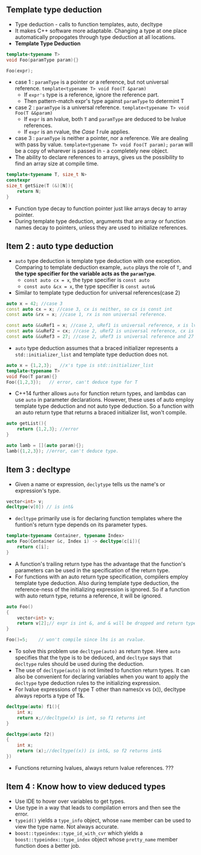 ## Template type deduction
* Type deduction - calls to function templates, auto, decltype
* It makes C++ software more adaptable. Changing a type at one place automatically propogates through type deduction at all locations.
* **Template Type Deduction**
```C++
template<typename T>
void Foo(paramType param){}

Foo(expr);
```
* case 1 : `paramType` is a pointer or a reference, but not universal reference. `template<typename T> void Foo(T &param)`
    *  If `expr's` type is a reference, ignore the reference part.
    *  Then pattern-match expr's type against `paramType` to determint T
*  case 2 : `paramType` is a universal reference.
`template<typename T> void Foo(T &&param)`
    * If `expr` is an lvalue, both `T` and `paramType` are deduced to  be lvalue references.
    * If `expr` is an rvalue, the *Case 1* rule applies.
* case 3 : `paramType` is neither a pointer, nor a reference. We are dealing with pass by value. `template<typename T> void Foo(T param);` `param` will be a copy of wharever is passed in - a completely new object.
* The ability to declare references to arrays, gives us the possibility to find an array size at compile time.
```c++
template<typename T, size_t N>
constexpr
size_t getSize(T (&)[N]){
    return N;
}
```
* Function type decay to function pointer just like arrays decay to array pointer.
* During template type deduction, arguments that are array or function names decay to pointers, unless they are used to initialize references.

## Item 2  : auto type deduction
* `auto` type deduction is template type deduction with one exception. Comparing to template deduction example, `auto` plays the role of `T`, and **the type specifier for the variable acts as the `paramType`**. 
  * `const auto cx = x`, the type specifier is `const auto`
  * `const auto &cx = x`, the type specifier is `const auto&`
* Similar to template type deduction for universal references(case 2)
```c++
auto x = 42; //case 3
const auto cx = x; //case 3, cx is neither, so cx is const int
const auto &rx = x; //case 1, rx is non universal reference.

const auto &&uRef1 = x; //case 2, uRef1 is universal reference, x is lvalue, so uRef1 is lavalue reference i.e. int&
const auto &&uRef2 = cx; //case 2, uRef2 is universal reference, cx is const int and lvalue, so uRef1 is const int&
const auto &&uRef3 = 27; //case 2, uRef3 is universal reference and 27 is rvalue, so case 1 applies, so uRef3 is rvalue reference i.e. int&&
```
* `auto` type deduction assumes that a braced initializer represents a `std::initializer_list` and template type deduction does not.
```C++
auto x = {1,2,3};   //x's type is std::initializer_list
template<typename T>
void Foo(T param){}
Foo({1,2,3});   // error, can't deduce type for T
```
* C++14 further allows `auto` for function return types, and lambdas can use `auto` in parameter declarations. However, these uses of auto employ template type deduction and not auto type deduction. So a function with an auto return type that returns a braced initializer list, won't compile.
```c++
auto getList(){
    return {1,2,3}; //error
}

auto lamb = [](auto param){};
lamb({1,2,3}); //error, can't deduce type.
```

## Item 3 : decltype
* Given a name or expression, `declytype` tells us the name's or expression's type.
```C++
vector<int> v;
decltype(v[0]) // is int&
```
* `decltype` primarily use is for declaring function templates where the funtion's return type depends on its parameter types.
```C++
template<typename Container, typename Index>
auto Foo(Container &c, Index i) -> decltype(c[i]){
    return c[i];
}
```
* A function's trailing return type has the advantage that the function's parameters can be used in the specification of the return type.
* For functions with an auto return type specification, compilers employ template type deduction. Also during template type deduction, the reference-ness of the initializing expression is ignored. So if a function with auto return type, returns a reference, it will be ignored.
```c++
auto Foo()
{
    vector<int> v;
    return v[2];// expr is int &, and & will be dropped and return type will be deduced as int
}

Foo()=5;    // won't compile since lhs is an rvalue.
```
* To solve this problem use `decltype(auto)` as return type. Here `auto` specifies that the type is to be deduced, and `decltype` says that `decltype` rules should be used during the deduction.
* The use of `decltype(auto)` is not limited to function return types. It can also be convenient for declaring variables when you want to apply the `decltype` type deduction rules to the initializing expression.
* For lvalue expressions of type T other than names(x vs (x)), decltype always reports a type of T&.
```C++
decltype(auto) f1(){
    int x;
    return x;//decltype(x) is int, so f1 returns int
}

decltype(auto f2()
{
    int x;
    return (x);//decltype((x)) is int&, so f2 returns int&
})
```
* Functions returning lvalues, always return lvalue references. ???

## Item 4 : Know how to view deduced types
* Use IDE to hover over variables to get types.
* Use type in a way that leads to compilation errors and then see the error.
* `typeid()` yields a `type_info` object, whose `name` member can be used to view the type name. Not always accurate.
* `boost::typeindex::type_id_with_cvr` which yields a `boost::typeindex::type_index` object whose `pretty_name` member function does a better job.